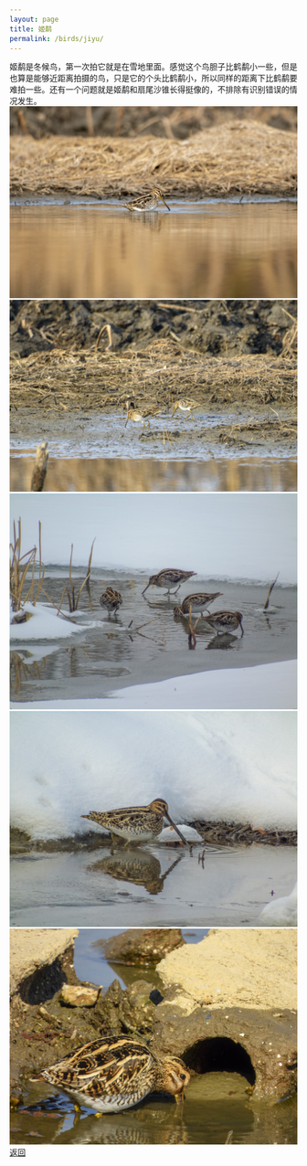 ```yaml
---
layout: page
title: 姬鹬
permalink: /birds/jiyu/
---
```

姬鹬是冬候鸟，第一次拍它就是在雪地里面。感觉这个鸟胆子比鹤鹬小一些，但是也算是能够近距离拍摄的鸟，只是它的个头比鹤鹬小，所以同样的距离下比鹤鹬要难拍一些。还有一个问题就是姬鹬和扇尾沙锥长得挺像的，不排除有识别错误的情况发生。
![](../picture/姬鹬/DSC_2580.jpg)
![](../picture/姬鹬/DSC_2561.jpg)
![](../picture/姬鹬/DSC02062.jpg)
![](../picture/姬鹬/DSC02331.jpg)
![](../picture/姬鹬/DSCN6526.jpg)
[返回](../../)
